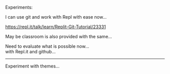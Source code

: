 Experiments:

I can use git and work with Repl with ease now...  
  
https://repl.it/talk/learn/Replit-Git-Tutorial/23331   
  
May be classroom is also provided with the same...  
  
Need to evaluate what is possible now...   
with Repl.it and github...   
  
---

Experiment with themes...  
  
